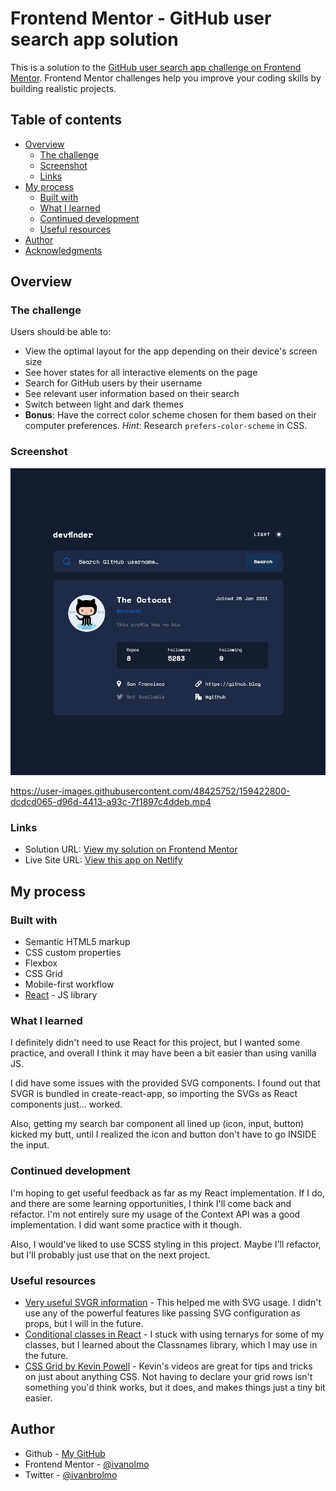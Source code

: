 # Frontend Mentor - GitHub user search app solution

This is a solution to the [GitHub user search app challenge on Frontend Mentor](https://www.frontendmentor.io/challenges/github-user-search-app-Q09YOgaH6). Frontend Mentor challenges help you improve your coding skills by building realistic projects.

## Table of contents

- [Overview](#overview)
  - [The challenge](#the-challenge)
  - [Screenshot](#screenshot)
  - [Links](#links)
- [My process](#my-process)
  - [Built with](#built-with)
  - [What I learned](#what-i-learned)
  - [Continued development](#continued-development)
  - [Useful resources](#useful-resources)
- [Author](#author)
- [Acknowledgments](#acknowledgments)

## Overview

### The challenge

Users should be able to:

- View the optimal layout for the app depending on their device's screen size
- See hover states for all interactive elements on the page
- Search for GitHub users by their username
- See relevant user information based on their search
- Switch between light and dark themes
- **Bonus**: Have the correct color scheme chosen for them based on their computer preferences. _Hint_: Research `prefers-color-scheme` in CSS.

### Screenshot

![](./screenshot.png)

https://user-images.githubusercontent.com/48425752/159422800-dcdcd065-d96d-4413-a93c-7f1897c4ddeb.mp4

### Links

- Solution URL: [View my solution on Frontend Mentor](https://www.frontendmentor.io/solutions/github-user-search-app-using-react-a_r1AKY55)
- Live Site URL: [View this app on Netlify](https://chipper-snickerdoodle-13334b.netlify.app/)

## My process

### Built with

- Semantic HTML5 markup
- CSS custom properties
- Flexbox
- CSS Grid
- Mobile-first workflow
- [React](https://reactjs.org/) - JS library

### What I learned

I definitely didn't need to use React for this project, but I wanted some practice, and overall I think it may have been a bit easier than using vanilla JS.

I did have some issues with the provided SVG components. I found out that SVGR is bundled in create-react-app, so importing the SVGs as React components just... worked.

Also, getting my search bar component all lined up (icon, input, button) kicked my butt, until I realized the icon and button don't have to go INSIDE the input.

### Continued development

I'm hoping to get useful feedback as far as my React implementation. If I do, and there are some learning opportunities, I think I'll come back and refactor. I'm not entirely sure my usage of the Context API was a good implementation. I did want some practice with it though.

Also, I would've liked to use SCSS styling in this project. Maybe I'll refactor, but I'll probably just use that on the next project.

### Useful resources

- [Very useful SVGR information](https://betterprogramming.pub/create-react-app-and-svgs-70970ac715f2) - This helped me with SVG usage. I didn't use any of the powerful features like passing SVG configuration as props, but I will in the future.
- [Conditional classes in React](https://www.pluralsight.com/guides/applying-classes-conditionally-react) - I stuck with using ternarys for some of my classes, but I learned about the Classnames library, which I may use in the future.
- [CSS Grid by Kevin Powell](https://www.youtube.com/watch?v=rg7Fvvl3taU) - Kevin's videos are great for tips and tricks on just about anything CSS. Not having to declare your grid rows isn't something you'd think works, but it does, and makes things just a tiny bit easier.

## Author

- Github - [My GitHub](https://www.github.com/ivanolmo)
- Frontend Mentor - [@ivanolmo](https://www.frontendmentor.io/profile/ivanolmo)
- Twitter - [@ivanbrolmo](https://www.twitter.com/ivanbrolmo)
